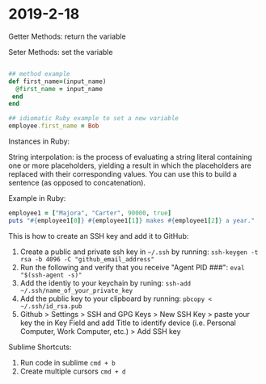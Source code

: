 # 2019-2-18

Getter Methods: return the variable

Seter Methods: set the variable 

```Ruby

## method example
def first_name=(input_name)
  @first_name = input_name
 end
end

## idiomatic Ruby example to set a new variable
employee.first_name = Bob
```

Instances in Ruby: 


String interpolation: is the process of evaluating a string literal containing one or more placeholders, yielding a result in which the placeholders are replaced with their corresponding values. You can use this to build a sentence (as opposed to concatenation). 

Example in Ruby:
```Ruby
employee1 = ["Majora", "Carter", 90000, true]
puts "#{employee1[0]} #{employee1[1]} makes #{employee1[2]} a year." 
```

This is how to create an SSH key and add it to GitHub: 

1. Create a public and private ssh key in `~/.ssh` by running: `ssh-keygen -t rsa -b 4096 -C "github_email_address"`
2. Run the following and verify that you receive "Agent PID ###": `eval "$(ssh-agent -s)"`
3. Add the identiy to your keychain by runing: `ssh-add ~/.ssh/name_of_your_private_key`
4. Add the public key to your clipboard by running: `pbcopy < ~/.ssh/id_rsa.pub`
5. Github > Settings > SSH and GPG Keys > New SSH Key > paste your key the in Key Field and add Title to identify device (i.e. Personal Computer, Work Computer, etc.) > Add SSH key

Sublime Shortcuts:

1. Run code in sublime `cmd + b`
2. Create multiple cursors `cmd + d`

